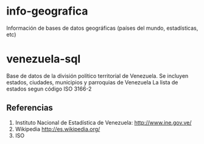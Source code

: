 # info-geografica
Información de bases de datos geográficas (países del mundo, estadísticas, etc)


venezuela-sql
=============
Base de datos de la división político territorial de Venezuela. 
Se incluyen estados, ciudades, municipios y parroquias de Venezuela
La lista de estados segun código ISO 3166-2


Referencias
-----------

1. Instituto Nacional de Estadística de Venezuela: http://www.ine.gov.ve/
2. Wikipedia http://es.wikipedia.org/
3. ISO


